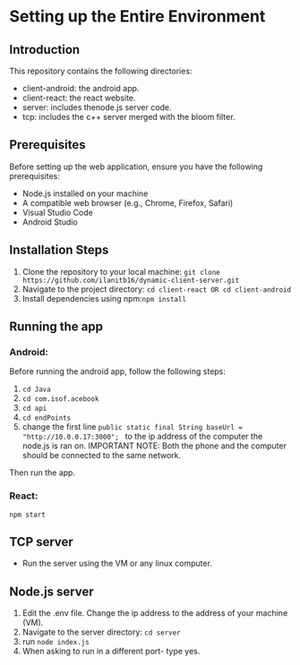 # Setting up the Entire Environment

## Introduction
This repository contains the following directories:
- client-android: the android app.
- client-react: the react website.
- server: includes thenode.js server code.
- tcp: includes the c++ server merged with the bloom filter.

## Prerequisites

Before setting up the web application, ensure you have the following prerequisites:
- Node.js installed on your machine
- A compatible web browser (e.g., Chrome, Firefox, Safari)
- Visual Studio Code
- Android Studio

## Installation Steps
1.	Clone the repository to your local machine: `git clone https://github.com/ilanitb16/dynamic-client-server.git`
2.	Navigate to the project directory:
`cd client-react
OR
cd client-android
`
3.	Install dependencies using npm:`npm install `

## Running the app

### Android: 

Before running the android app, follow the following steps:
1. `cd Java`
2. `cd com.isof.acebook`
3. `cd api`
4. `cd endPoints`
5. change the first line `public static final String baseUrl = "http://10.0.0.17:3000"; ` to the ip address of the computer the node.js is ran on.
IMPORTANT NOTE: Both the phone and the computer should be connected to the same network.

Then run the app.

### React:
`npm start`

## TCP server
- Run the server using the VM or any linux computer.

## Node.js server
1. Edit the .env file. Change the ip address to the address of your machine (VM).
2. Navigate to the server directory: `cd server`
3. run `node index.js`
4. When asking to run in a different port- type yes. 
